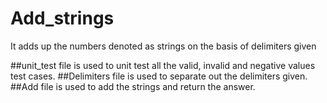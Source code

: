 # Add_strings
It adds up the numbers denoted as strings on the basis of delimiters given


##unit_test file is used to unit test all the valid, invalid and negative values test cases.
##Delimiters file is used to separate out the delimiters given.
##Add file is used to add the strings and return the answer.
